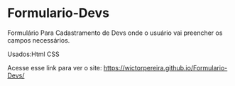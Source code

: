 # Formulario-Devs
Formulário Para Cadastramento de Devs onde o usuário vai preencher os campos necessários.

Usados:Html CSS

Acesse esse link para ver o site: https://wictorpereira.github.io/Formulario-Devs/
